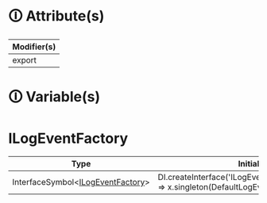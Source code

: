 # &#128712; Attribute(s)

| Modifier(s)                            |
|----------------------------------------|
| export |

# &#128712; Variable(s)

# ILogEventFactory

| Type                        | Initializer                       |
|-----------------------------|-----------------------------------|
| InterfaceSymbol&lt;[ILogEventFactory](https://hamedfathi.gitbook.io/aurelia-2-doc-api/kernel/interface/logger/ilogeventfactory)&gt; | DI.createInterface<ILogEventFactory>('ILogEventFactory').withDefault(x => x.singleton(DefaultLogEventFactory)) |